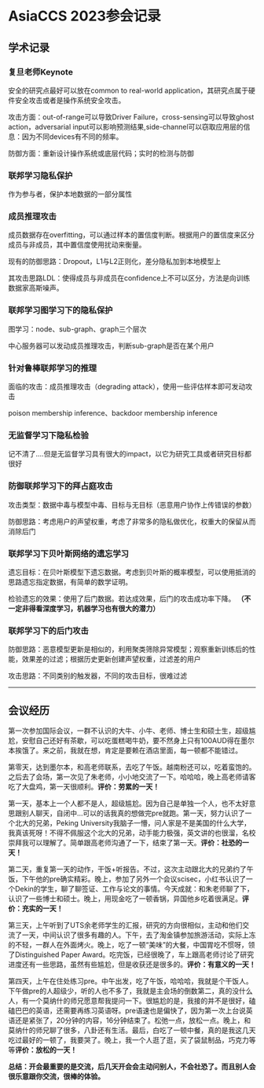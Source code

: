 # AsiaCCS 2023参会记录
## 学术记录
### 复旦老师Keynote
安全的研究点最好可以放在common to real-world application，其研究点属于硬件安全攻击或者是操作系统安全攻击。

攻击方面：out-of-range可以导致Driver Failure，cross-sensing可以导致ghost action，adversarial input可以影响预测结果,side-channel可以窃取应用层的信息：因为不同devices有不同的频率。

防御方面：重新设计操作系统或底层代码；实时的检测与防御
### 联邦学习隐私保护
作为参与者，保护本地数据的一部分属性
### 成员推理攻击
成员数据存在overfitting，可以通过样本的置信度判断。根据用户的置信度来区分成员与非成员，其中置信度使用扰动来衡量。

现有的防御思路：Dropout，L1与L2正则化，差分隐私加到本地模型上

其攻击思路LDL：使得成员与非成员在confidence上不可以区分，方法是向训练数据家高斯噪声。
### 联邦学习图学习下的隐私保护
图学习：node、sub-graph、graph三个层次

中心服务器可以发动成员推理攻击，判断sub-graph是否在某个用户
### 针对鲁棒联邦学习的推理
面临的攻击：成员推理攻击（degrading attack），使用一些评估样本即可发动攻击

poison membership inference、backdoor membership inference
### 无监督学习下隐私检验
记不清了....但是无监督学习具有很大的impact，以它为研究工具或者研究目标都很好
### 防御联邦学习下的拜占庭攻击
攻击类型：数据中毒与模型中毒、目标与无目标（恶意用户协作上传错误的参数）

防御思路：考虑用户的声望权重，考虑了非常多的隐私做优化，权重大的保留从而消除后门
### 联邦学习下贝叶斯网络的遗忘学习
遗忘目标：在贝叶斯模型下遗忘数据。考虑到贝叶斯的概率模型，可以使用抵消的思路遗忘指定数据，有简单的数学证明。

检验遗忘的效果：使用了后门数据。若达成效果，后门的攻击成功率下降。
**（不一定非得看深度学习，机器学习也有很大的潜力）**
### 联邦学习下的后门攻击
防御思路：恶意模型更新是相似的，利用聚类筛除异常模型；观察重新训练后的性能，效果差的过滤；根据历史更新创建声望权重，过滤差的用户

攻击思路：不同类别的触发器，不同的攻击目标，很难过滤

---
## 会议经历
第一次参加国际会议，一群不认识的大牛、小牛、老师、博士生和硕士生，超级尴尬，安慰自己还好有茶歇，可以吃蛋糕喝牛奶，要不然身上只有100AUD得在墨尔本挨饿了。来之前，我就在想，肯定是要赖在酒店里面，每一顿都不能错过。

第零天，达到墨尔本，和高老师联系，去吃了午饭。越南粉还可以，吃着蛮饱的。之后去了会场，第一次见了朱老师，小小地交流了一下。哈哈哈，晚上高老师请客吃了大盘鸡，第一天很顺利。**评价：劳累的一天！**

第一天，基本上一个人都不是人，超级尴尬。因为自己是单独一个人，也不太好意思跟别人聊天，自闭中...可以的话我真的想做完pre就跑。第一天，努力认识了一个北大的兄弟，Peking University我脑子一懵，问人家是不是美国的什么大学，我真该死呀！不得不佩服这个北大的兄弟，动手能力极强，英文讲的也很溜，名校崇拜我可以理解了。简单跟高老师沟通了一下，结束了第一天。**评价：社恐的一天！**

第二天，重复第一天的动作，干饭+听报告。不过，这次主动跟北大的兄弟约了午饭，下午他的pre确实精彩。晚上，参加了另外一个会议scisec，小红书认识了一个Dekin的学生，聊了聊签证、工作与论文的事情。今天成就：和朱老师聊了下，认识了一些博士和硕士。晚上，用现金吃了一顿香锅，异国他乡吃着很满足。**评价：充实的一天！**

第三天，上午听到了UTS余老师学生的汇报，研究的方向很相似，主动和他们交流了一天，中间认识了很多有趣的人。下午，去了淘金镇参加旅游活动，实际上冻的不轻，一群人在外面烤火。晚上，吃了一顿“美味”的大餐，中国胃吃不惯呀，领了Distinguished Paper Award。吃完饭，已经很晚了，车上跟高老师讨论了研究进度还有一些思路，虽然有些尴尬，但是收获还是很多的。**评价：有意义的一天！**

第四天，上午在住处练习pre。中午出发，吃了午饭，哈哈哈，我就是个干饭人。下午做pre的人超级少，听的人也不多了，我就是主会场的倒数第二，真的没什么人，有一个莫纳什的师兄愿意帮我提问一下。很尴尬的是，我接的并不是很好，磕磕巴巴的英语，还需要再练习英语呀。pre语速也是偏快了，因为第一次上台说英语还是紧张了，20分钟的内容，16分钟结束了。松弛一点，放松一点。晚上，和莫纳什的师兄聊了很多，八卦还有生活。最后，白吃了一顿中餐，真的是我这几天吃过最好的一顿了，我要哭了。晚上，我一个人逛了逛，买了袋鼠制品，巧克力等等**评价：放松的一天！**

**总结：开会最重要的是交流，后几天开会会主动问别人，不会社恐了。而且别人会很乐意跟你交流，很棒的体验。**

